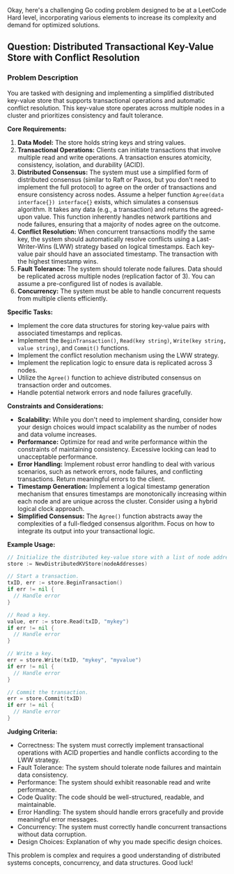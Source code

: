 Okay, here's a challenging Go coding problem designed to be at a LeetCode Hard level, incorporating various elements to increase its complexity and demand for optimized solutions.

## Question: Distributed Transactional Key-Value Store with Conflict Resolution

### Problem Description

You are tasked with designing and implementing a simplified distributed key-value store that supports transactional operations and automatic conflict resolution. This key-value store operates across multiple nodes in a cluster and prioritizes consistency and fault tolerance.

**Core Requirements:**

1.  **Data Model:** The store holds string keys and string values.
2.  **Transactional Operations:** Clients can initiate transactions that involve multiple read and write operations. A transaction ensures atomicity, consistency, isolation, and durability (ACID).
3.  **Distributed Consensus:** The system must use a simplified form of distributed consensus (similar to Raft or Paxos, but you don't need to implement the full protocol) to agree on the order of transactions and ensure consistency across nodes. Assume a helper function `Agree(data interface{}) interface{}` exists, which simulates a consensus algorithm. It takes any data (e.g., a transaction) and returns the agreed-upon value. This function inherently handles network partitions and node failures, ensuring that a majority of nodes agree on the outcome.
4.  **Conflict Resolution:** When concurrent transactions modify the same key, the system should automatically resolve conflicts using a Last-Writer-Wins (LWW) strategy based on logical timestamps. Each key-value pair should have an associated timestamp. The transaction with the highest timestamp wins.
5.  **Fault Tolerance:** The system should tolerate node failures.  Data should be replicated across multiple nodes (replication factor of 3). You can assume a pre-configured list of nodes is available.
6.  **Concurrency:**  The system must be able to handle concurrent requests from multiple clients efficiently.

**Specific Tasks:**

*   Implement the core data structures for storing key-value pairs with associated timestamps and replicas.
*   Implement the `BeginTransaction()`, `Read(key string)`, `Write(key string, value string)`, and `Commit()` functions.
*   Implement the conflict resolution mechanism using the LWW strategy.
*   Implement the replication logic to ensure data is replicated across 3 nodes.
*   Utilize the `Agree()` function to achieve distributed consensus on transaction order and outcomes.
*   Handle potential network errors and node failures gracefully.

**Constraints and Considerations:**

*   **Scalability:** While you don't need to implement sharding, consider how your design choices would impact scalability as the number of nodes and data volume increases.
*   **Performance:** Optimize for read and write performance within the constraints of maintaining consistency.  Excessive locking can lead to unacceptable performance.
*   **Error Handling:**  Implement robust error handling to deal with various scenarios, such as network errors, node failures, and conflicting transactions.  Return meaningful errors to the client.
*   **Timestamp Generation:**  Implement a logical timestamp generation mechanism that ensures timestamps are monotonically increasing within each node and are unique across the cluster.  Consider using a hybrid logical clock approach.
*   **Simplified Consensus:** The `Agree()` function abstracts away the complexities of a full-fledged consensus algorithm.  Focus on how to integrate its output into your transactional logic.

**Example Usage:**

```go
// Initialize the distributed key-value store with a list of node addresses.
store := NewDistributedKVStore(nodeAddresses)

// Start a transaction.
txID, err := store.BeginTransaction()
if err != nil {
  // Handle error
}

// Read a key.
value, err := store.Read(txID, "mykey")
if err != nil {
  // Handle error
}

// Write a key.
err = store.Write(txID, "mykey", "myvalue")
if err != nil {
  // Handle error
}

// Commit the transaction.
err = store.Commit(txID)
if err != nil {
  // Handle error
}
```

**Judging Criteria:**

*   Correctness: The system must correctly implement transactional operations with ACID properties and handle conflicts according to the LWW strategy.
*   Fault Tolerance: The system should tolerate node failures and maintain data consistency.
*   Performance: The system should exhibit reasonable read and write performance.
*   Code Quality: The code should be well-structured, readable, and maintainable.
*   Error Handling: The system should handle errors gracefully and provide meaningful error messages.
*   Concurrency: The system must correctly handle concurrent transactions without data corruption.
*   Design Choices: Explanation of why you made specific design choices.

This problem is complex and requires a good understanding of distributed systems concepts, concurrency, and data structures. Good luck!
